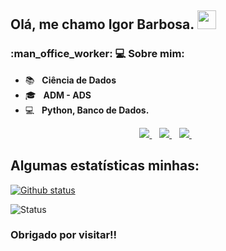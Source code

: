 <h2> Olá, me chamo <strong>Igor Barbosa</strong>. <img src="https://cdn-icons-gif.flaticon.com/17122/17122515.gif" width="30"></h2>

<h3> :man_office_worker: 💻 Sobre mim: </h3>

- :books: &nbsp; <strong>Ciência de Dados</strong>
- 🎓 &nbsp; <strong>ADM - ADS</strong>
- :computer: &nbsp; <strong>Python, Banco de Dados.</strong>

<p align="center">

  <a href="https://www.linkedin.com/in/igorbarbosaws/">
    <img src="https://img.shields.io/badge/linkedin-%230077B5.svg?&style=for-the-badge&logo=linkedin&logoColor=white" />
  </a>&nbsp;&nbsp;
  <a href="https://www.instagram.com/igorbarbosaws/">
    <img src="https://img.shields.io/badge/instagram-%23E4405F.svg?&style=for-the-badge&logo=instagram&logoColor=white" />        
  </a>&nbsp;&nbsp;
  <a href="https://x.com/igorbarbosaws/">
    <img src="https://img.shields.io/badge/twitter-%231DA1F2.svg?&style=for-the-badge&logo=twitter&logoColor=white" />        
  </a>&nbsp;&nbsp;
  
</p>


## Algumas estatísticas minhas:

<a href="https://github.com/igorbarbosaws">
  <img align="center" src="https://github-readme-stats.vercel.app/api?username=igorbarbosaws&show_icons=true&theme=radical" alt="Github status" />
</a>

<p align="left"> <img src="https://komarev.com/ghpvc/?username=igorbarbosaws" alt="Status" /> </p>

### Obrigado por visitar!!
